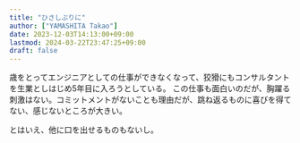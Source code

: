 ```yaml
---
title: "ひさしぶりに"
author: ["YAMASHITA Takao"]
date: 2023-12-03T14:13:00+09:00
lastmod: 2024-03-22T23:47:25+09:00
draft: false
---
```


歳をとってエンジニアとしての仕事ができなくなって、狡猾にもコンサルタントを生業としはじめ5年目に入ろうとしている。
この仕事も面白いのだが、胸躍る刺激はない。コミットメントがないことも理由だが、跳ね返るものに喜びを得てない、感じないところが大きい。

とはいえ、他に口を出せるものもないし。

